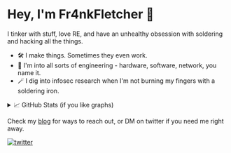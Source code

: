 # Hey, I'm Fr4nkFletcher 🐲

I tinker with stuff, love RE, and have an unhealthy obsession with soldering and hacking all the things.

- 🛠 I make things. Sometimes they even work.
- 🔮 I'm into all sorts of engineering - hardware, software, network, you name it.
- 🪄 I dig into infosec research when I'm not burning my fingers with a soldering iron.

<details>
  <summary>📈 GitHub Stats (if you like graphs)</summary>
  <p align="left">
    <img src="http://github-profile-summary-cards.vercel.app/api/cards/profile-details?username=Fr4nkFletcher&theme=transparent" />
    <img src="https://github-readme-streak-stats.herokuapp.com/?user=Fr4nkFletcher&hide_border=true&card_width=338&theme=transparent" />
    <img src="http://github-profile-summary-cards.vercel.app/api/cards/stats?username=Fr4nkFletcher&theme=transparent" />
  </p>
</details>

Check my [blog](https://fr4nkfletcher.github.io/) for ways to reach out, or DM on twitter if you need me right away.

[![twitter](https://img.shields.io/badge/follow-Fr4nkFletcher-blue?style=flat&logo=Twitter)](https://twitter.com/Fr4nkFletcher)
